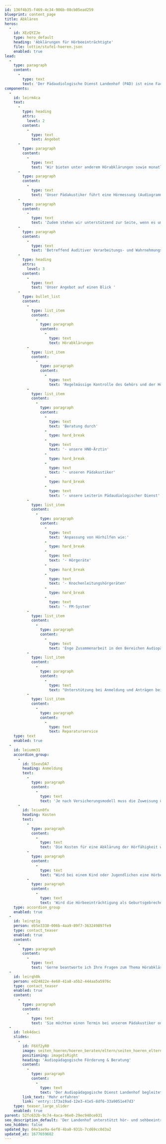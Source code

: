 ```yaml
---
id: 136f4b35-f469-4c34-986b-08cb05ead259
blueprint: content_page
title: Abklären
heros:
  -
    id: XEzQYZJe
    type: hero_default
    heading: 'Abklärungen für Hörbeeinträchtigte'
    file: lottie/stufe1-hoeren.json
    enabled: true
lead:
  -
    type: paragraph
    content:
      -
        type: text
        text: 'Der Pädaudiologische Dienst Landenhof (PAD) ist eine Fachstelle für Fragen und Beratung rund ums Thema Hören, Hörbeeinträchtigung und Hörgeräteversorgung bei Kindern und Jugendlichen.'
components:
  -
    id: leirm4ca
    text:
      -
        type: heading
        attrs:
          level: 2
        content:
          -
            type: text
            text: Angebot
      -
        type: paragraph
        content:
          -
            type: text
            text: 'Wir bieten unter anderem Hörabklärungen sowie monatlich ohrenärztliche Kontrollen und Abklärungen an. Dabei legen wir Wert auf eine enge Zusammenarbeit zwischen den Bereichen Pädagogik, Medizin und Technik. So arbeiten unser Pädakustiker und unsere HNO-Konsiliarärztin Hand in Hand. '
      -
        type: paragraph
        content:
          -
            type: text
            text: 'Unser Pädakustiker führt eine Hörmessung (Audiogramm, Otoakustische Emissionen) durch. Unsere Ohrenärztin bespricht diese mit den Eltern und erstellt einen Befund.'
      -
        type: paragraph
        content:
          -
            type: text
            text: 'Zudem stehen wir unterstützend zur Seite, wenn es um Fragen zu weiteren technischen Hilfsmitteln (z.B. FM-Anlage) oder um eine Neuversorgung mit Hörhilfen und damit verbundene IV-Anträge geht.'
      -
        type: paragraph
        content:
          -
            type: text
            text: 'Betreffend Auditiver Verarbeitungs- und Wahrnehmungsstörung (AVWS) bieten wir nach erfolgter Diagnose die Versorgung mit technischen Hilfsmitteln an, jedoch keine Abklärung von AVWS. Diese wird beispielsweise am Kantonsspital Aarau durchgeführt.'
      -
        type: heading
        attrs:
          level: 3
        content:
          -
            type: text
            text: 'Unser Angebot auf einen Blick '
      -
        type: bullet_list
        content:
          -
            type: list_item
            content:
              -
                type: paragraph
                content:
                  -
                    type: text
                    text: Hörabklärungen
          -
            type: list_item
            content:
              -
                type: paragraph
                content:
                  -
                    type: text
                    text: 'Regelmässige Kontrolle des Gehörs und der Hörhilfen'
          -
            type: list_item
            content:
              -
                type: paragraph
                content:
                  -
                    type: text
                    text: 'Beratung durch'
                  -
                    type: hard_break
                  -
                    type: text
                    text: '- unsere HNO-Ärztin'
                  -
                    type: hard_break
                  -
                    type: text
                    text: '- unseren Pädakustiker'
                  -
                    type: hard_break
                  -
                    type: text
                    text: '- unsere Leiterin Pädaudiologischer Dienst'
          -
            type: list_item
            content:
              -
                type: paragraph
                content:
                  -
                    type: text
                    text: 'Anpassung von Hörhilfen wie:'
                  -
                    type: hard_break
                  -
                    type: text
                    text: '- Hörgeräte'
                  -
                    type: hard_break
                  -
                    type: text
                    text: '- Knochenleitungshörgeräten'
                  -
                    type: hard_break
                  -
                    type: text
                    text: '- FM-System'
          -
            type: list_item
            content:
              -
                type: paragraph
                content:
                  -
                    type: text
                    text: 'Enge Zusammenarbeit in den Bereichen Audiopädagogik, Medizin und Technik'
          -
            type: list_item
            content:
              -
                type: paragraph
                content:
                  -
                    type: text
                    text: "Unterstützung bei Anmeldung und Anträgen bei der IV (Invalidenversicherung)\_\_\_\_\_\_\_\_\_\_\_\_\_\_\_\_\_\_\_\_\_\_\_\_\_\_\_\_\_\_\_\_\_\_\_\_\_\_\_\_\_\_\_\_\_\_"
          -
            type: list_item
            content:
              -
                type: paragraph
                content:
                  -
                    type: text
                    text: Reparaturservice
    type: text
    enabled: true
  -
    id: leiumm31
    accordion_group:
      -
        id: S5xevDA7
        heading: Anmeldung
        text:
          -
            type: paragraph
            content:
              -
                type: text
                text: 'Je nach Versicherungsmodell muss die Zuweisung über einen Arzt, eine Ärztin erfolgen oder kann von den Eltern direkt vorgenommen werden.'
      -
        id: leiun0fx
        heading: Kosten
        text:
          -
            type: paragraph
            content:
              -
                type: text
                text: 'Die Kosten für eine Abklärung der Hörfähigkeit werden von der Krankenkasse rückerstattet. Am besten fragen die Eltern direkt bei ihrer Krankenkasse nach. '
          -
            type: paragraph
            content:
              -
                type: text
                text: "Wird bei einem Kind oder Jugendlichen eine Hörbeeinträchtigung diagnostiziert, übernimmt die Invalidenversicherung (IV/SVA) in den meisten Fällen die Kosten für Hörhilfen und weitere technische Hilfsmittel. Dazu braucht es eine Anmeldung bei der IV. Das entsprechende Anmeldeformular wird von uns mitgegeben, oder steht online auf der Plattform der Invalidenversicherung IV/SVA zur Verfügung. Bei Bedarf unterstützen wir die Eltern bei der Anmeldung.\_\_\_\_\_\_\_\_\_\_\_\_\_\_\_\_\_\_\_\_\_\_\_\_\_\_\_\_\_\_\_\_\_\_\_\_\_\_\_\_"
          -
            type: paragraph
            content:
              -
                type: text
                text: 'Wird die Hörbeeinträchtigung als Geburtsgebrechen diagnostiziert, übernimmt die Invalidenversicherung bis zum 20. Geburtstag die sogenannten medizinischen Massnahmen (HNO-Untersuchungen etc). Ab dem 21. Lebensjahr ist wieder die Krankenkasse zuständig.'
    type: accordion_group
    enabled: true
  -
    id: leirqt1g
    person: eb5e3330-006b-4aa9-89f7-363249897fe9
    type: contact_teaser
    enabled: true
    content:
      -
        type: paragraph
        content:
          -
            type: text
            text: 'Gerne beantworte ich Ihre Fragen zum Thema Hörabklärungen, Hörgeräteversorgung und Hilfsmittel.'
  -
    id: leirqh0k
    person: ed24822e-4e68-41a8-a5b2-444aa5a5976c
    type: contact_teaser
    enabled: true
    content:
      -
        type: paragraph
        content:
          -
            type: text
            text: 'Sie möchten einen Termin bei unserem Pädakustiker oder unserer Ohrenärztin vereinbaren? Dann kontaktieren Sie mich gerne telefonisch.'
  -
    id: lek4daci
    slides:
      -
        id: F6Xf2yR0
        image: seiten_hoeren/hoeren_beraten/eltern/seiten_hoeren_eltern_2023-03.jpg
        positioning: imageIsRight
        heading: 'Audiopädagogische Förderung & Beratung'
        content:
          -
            type: paragraph
            content:
              -
                type: text
                text: 'Der Audiopädagogische Dienst Landenhof begleitet hörbeeinträchtigte Kinder und Jugendliche aus dem Kanton Aargau und deren Umfeld vom Zeitpunkt der Diagnose bis zum Abschluss der ersten Berufsausbildung'
        link_text: 'Mehr erfahren'
        link: 'entry::1f3a19ad-12e3-41e5-8df6-33a9051e47d3'
    type: teaser_large_slider
    enabled: true
parent: 52fc632b-9c74-4aca-96e0-29ec940ce031
seo_description_default: 'Der Landenhof unterstützt hör- und sehbeeinträchtigte Kinder & Jugendliche in ihrem selbstbestimmten Leben durch Förderung ihrer Fähigkeiten & Entwicklung'
seo_hidden: false
updated_by: 04e1ae9a-6ef8-4ba0-931b-7cd69cc0d3a2
updated_at: 1677659602
---
```

